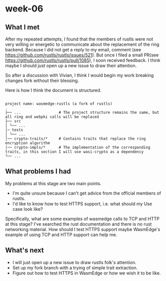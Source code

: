 # week-06

## What I met

After my repeated attempts, I found that the members of rustls were not very willing or energetic to communicate about the replacement of the ring backend. Because I did not get a reply to my email, comment (see <https://github.com/rustls/rustls/issues/521>). But once I filed a small PR(see <https://github.com/rustls/rustls/pull/1085>), I soon received feedback. I think maybe I should just open up a new issue to draw their attention.

So after a discussion with Vivian, I think I would begin my work breaking changes fork without their blessing.

Here is how I think the document is structured.

```shell

project name: wasmedge-rustls (a fork of rustls)
.
├── ...                 # The project structure remains the same, but all ring and webpki calls will be replaced
├── src
│ └── ...
│─ tests
│ └── ...
│── crypto-traits/*     # Contains traits that replace the ring encryption algorithm
│── crypto-impls/*      # The implementation of the corresponding traits, in this section I will use wasi-crypto as a dependency
└── ...

```

## What problems I had

My problems at this stage are two main points.

- I'm quite unsure because I can't get advice from the official members of rustls.
- I'd like to know how to test HTTPS support, i.e. what should my Use case look like?

Specifically, what are some examples of wasmedge calls to TCP and HTTP at this stage? I've searched the rust documentation and there is no rust networking material. How should I test HTTPS support maybe WasmEdge's example of using TCP and HTTP support can help me.

## What's next

- I will just open up a new issue to draw rustls folk's attention.
- Set up my fork branch with a trying of simple trait extraction.
- Figure out how to test HTTPS in WasmEdge or how we wish it to be like.

